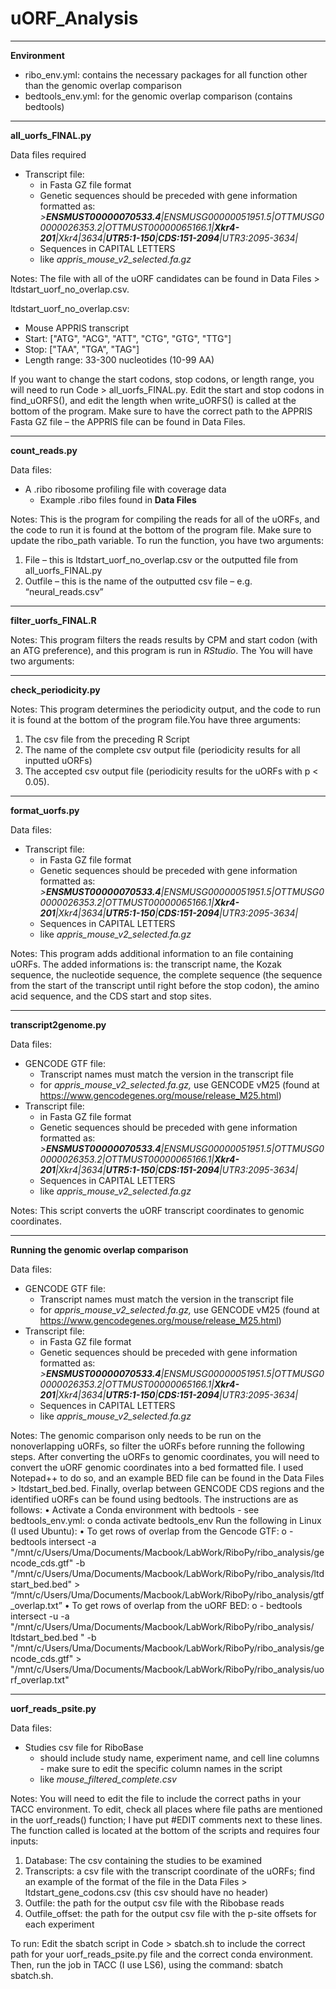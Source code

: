 # uORF_Analysis
 ---------------------------------------------------------------------------------------------------------------------------------------------------------------------------------------------
**Environment**
- ribo_env.yml: contains the necessary packages for all function other than the genomic overlap comparison
- bedtools_env.yml: for the genomic overlap comparison (contains bedtools)
 ---------------------------------------------------------------------------------------------------------------------------------------------------------------------------------------------
**all_uorfs_FINAL.py**

Data files required
- Transcript file:
    - in Fasta GZ file format
    - Genetic sequences should be preceded with gene information formatted as: *>**ENSMUST00000070533.4**|ENSMUSG00000051951.5|OTTMUSG00000026353.2|OTTMUST00000065166.1|**Xkr4-201**|Xkr4|3634|**UTR5:1-150**|**CDS:151-2094**|UTR3:2095-3634|*
    - Sequences in CAPITAL LETTERS
    - like *appris_mouse_v2_selected.fa.gz*

Notes:
The file with all of the uORF candidates can be found in Data Files > ltdstart_uorf_no_overlap.csv.

ltdstart_uorf_no_overlap.csv: 
-   Mouse APPRIS transcript
-	Start: ["ATG", "ACG", "ATT", "CTG", "GTG", "TTG"]
-	Stop: ["TAA", "TGA", "TAG"]
-	Length range: 33-300 nucleotides (10-99 AA)
  
If you want to change the start codons, stop codons, or length range, you will need to run Code > all_uorfs_FINAL.py. Edit the start and stop codons in find_uORFS(), and edit the length when write_uORFS() is called at the bottom of the program. Make sure to have the correct path to the APPRIS Fasta GZ file – the APPRIS file can be found in Data Files. 

 ---------------------------------------------------------------------------------------------------------------------------------------------------------------------------------------------
**count_reads.py**

Data files:
- A .ribo ribosome profiling file with coverage data
    - Example .ribo files found in **Data Files**

Notes: 
This is the program for compiling the reads for all of the uORFs, and the code to run it is found at the bottom of the program file. Make sure to update the ribo_path variable. To run the function, you have two arguments: 
1)	File – this is ltdstart_uorf_no_overlap.csv or the outputted file from all_uorfs_FINAL.py
2)	Outfile – this is the name of the outputted csv file – e.g. “neural_reads.csv”

 ---------------------------------------------------------------------------------------------------------------------------------------------------------------------------------------------
**filter_uorfs_FINAL.R**

Notes: This program filters the reads results by CPM and start codon (with an ATG preference), and this program is run in _RStudio_. The You will have two arguments:

 ---------------------------------------------------------------------------------------------------------------------------------------------------------------------------------------------
**check_periodicity.py**

Notes: This program determines the periodicity output, and the code to run it is found at the bottom of the program file.You have three arguments:
1) The csv file from the preceding R Script 
2) The name of the complete csv output file (periodicity results for all inputted uORFs)
3) The accepted csv output file (periodicity results for the uORFs with p < 0.05).

 ---------------------------------------------------------------------------------------------------------------------------------------------------------------------------------------------
**format_uorfs.py**

Data files:
- Transcript file:
    - in Fasta GZ file format
    - Genetic sequences should be preceded with gene information formatted as: *>**ENSMUST00000070533.4**|ENSMUSG00000051951.5|OTTMUSG00000026353.2|OTTMUST00000065166.1|**Xkr4-201**|Xkr4|3634|**UTR5:1-150**|**CDS:151-2094**|UTR3:2095-3634|*
    - Sequences in CAPITAL LETTERS
    - like *appris_mouse_v2_selected.fa.gz*

Notes: This program adds additional information to an file containing uORFs. The added informations is: the transcript name, the Kozak sequence, the nucleotide sequence, the complete sequence (the sequence from the start of the transcript until right before the stop codon), the amino acid sequence, and the CDS start and stop sites.

 ---------------------------------------------------------------------------------------------------------------------------------------------------------------------------------------------
**transcript2genome.py**

Data files:
- GENCODE GTF file:
    - Transcript names must match the version in the transcript file
    - for *appris_mouse_v2_selected.fa.gz,* use GENCODE vM25 (found at https://www.gencodegenes.org/mouse/release_M25.html)
- Transcript file:
    - in Fasta GZ file format
    - Genetic sequences should be preceded with gene information formatted as: *>**ENSMUST00000070533.4**|ENSMUSG00000051951.5|OTTMUSG00000026353.2|OTTMUST00000065166.1|**Xkr4-201**|Xkr4|3634|**UTR5:1-150**|**CDS:151-2094**|UTR3:2095-3634|*
    - Sequences in CAPITAL LETTERS
    - like *appris_mouse_v2_selected.fa.gz*

Notes: This script converts the uORF transcript coordinates to genomic coordinates. 

 ---------------------------------------------------------------------------------------------------------------------------------------------------------------------------------------------
**Running the genomic overlap comparison**

Data files:
- GENCODE GTF file:
    - Transcript names must match the version in the transcript file
    - for *appris_mouse_v2_selected.fa.gz,* use GENCODE vM25 (found at https://www.gencodegenes.org/mouse/release_M25.html)
- Transcript file:
    - in Fasta GZ file format
    - Genetic sequences should be preceded with gene information formatted as: *>**ENSMUST00000070533.4**|ENSMUSG00000051951.5|OTTMUSG00000026353.2|OTTMUST00000065166.1|**Xkr4-201**|Xkr4|3634|**UTR5:1-150**|**CDS:151-2094**|UTR3:2095-3634|*
    - Sequences in CAPITAL LETTERS
    - like *appris_mouse_v2_selected.fa.gz*
      
Notes: The genomic comparison only needs to be run on the nonoverlapping uORFs, so filter the uORFs before running the following steps. After converting the uORFs to genomic coordinates, you will need to convert the uORF genomic coordinates into a bed formatted file. I used Notepad++ to do so, and an example BED file can be found in the Data Files > ltdstart_bed.bed. 
Finally, overlap between GENCODE CDS regions and the identified uORFs can be found using bedtools. The instructions are as follows:
• Activate a Conda environment with bedtools - see bedtools_env.yml: 
   o	conda activate bedtools_env
Run the following in Linux (I used Ubuntu):
• To get rows of overlap from the Gencode GTF: 
   o	- bedtools intersect -a "/mnt/c/Users/Uma/Documents/Macbook/LabWork/RiboPy/ribo_analysis/gencode_cds.gtf" -b "/mnt/c/Users/Uma/Documents/Macbook/LabWork/RiboPy/ribo_analysis/ltdstart_bed.bed" > “/mnt/c/Users/Uma/Documents/Macbook/LabWork/RiboPy/ribo_analysis/gtf_overlap.txt”
• To get rows of overlap from the uORF BED: 
   o	 - bedtools intersect -u -a "/mnt/c/Users/Uma/Documents/Macbook/LabWork/RiboPy/ribo_analysis/ ltdstart_bed.bed " -b "/mnt/c/Users/Uma/Documents/Macbook/LabWork/RiboPy/ribo_analysis/gencode_cds.gtf" > "/mnt/c/Users/Uma/Documents/Macbook/LabWork/RiboPy/ribo_analysis/uorf_overlap.txt"

 ---------------------------------------------------------------------------------------------------------------------------------------------------------------------------------------------
**uorf_reads_psite.py**

Data files:
- Studies csv file for RiboBase
    - should include study name, experiment name, and cell line columns - make sure to edit the specific column names in the script
    - like *mouse_filtered_complete.csv*

Notes: You will need to edit the file to include the correct paths in your TACC environment.  To edit, check all places where file paths are mentioned in the uorf_reads() function; I have put #EDIT comments next to these lines. The function called is located at the bottom of the scripts and requires four inputs:
1)	Database: The csv containing the studies to be examined
2)	Transcripts: a csv file with the transcript coordinate of the uORFs; find an example of the format of the file in the Data Files > ltdstart_gene_codons.csv (this csv should have no header)
3)	Outfile: the path for the output csv file with the Ribobase reads
4)	Outfile_offset: the path for the output csv file with the p-site offsets for each experiment

To run: Edit the sbatch script in Code > sbatch.sh to include the correct path for your uorf_reads_psite.py file and the correct conda environment. Then, run the job in TACC (I use LS6), using the command: sbatch sbatch.sh. 

